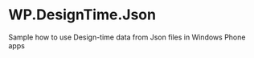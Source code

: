 WP.DesignTime.Json
==================

Sample how to use Design-time data from Json files in Windows Phone apps

